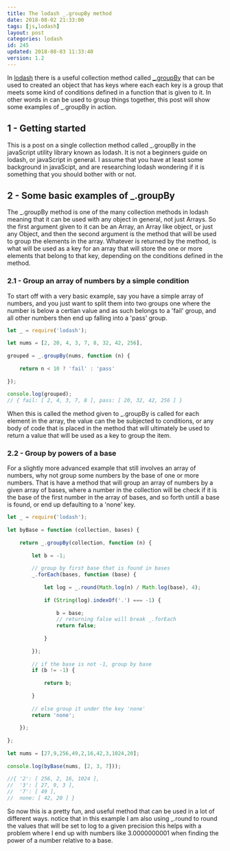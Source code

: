 ```yaml
---
title: The lodash _.groupBy method
date: 2018-08-02 21:33:00
tags: [js,lodash]
layout: post
categories: lodash
id: 245
updated: 2018-08-03 11:33:40
version: 1.2
---
```


In [lodash](https://lodash.com/) there is a useful  collection method called [\_.groupBy](https://lodash.com/docs/4.17.10#groupBy) that can be used to created an object that has keys where each each key is a group that meets some kind of conditions defined in a function that is given to it. In other words in can be used to group things together, this post will show some examples of \_.groupBy in action.

<!-- more -->

## 1 - Getting started

This is a post on a single collection method called \_.groupBy in the javaScript utility library known as lodash. It is not a beginners guide on lodash, or javaScript in general. I assume that you have at least some background in javaScipt, and are researching lodash wondering if it is something that you should bother with or not.

## 2 - Some basic examples of \_.groupBy

The \_.groupBy method is one of the many collection methods in lodash meaning that it can be used with any object in general, not just Arrays. So the first argument given to it can be an Array, an Array like object, or just any Object, and then the second argument is the method that will be used to group the elements in the array. Whatever is returned by the method, is what will be used as a key for an array that will store the one or more elements that belong to that key, depending on the conditions defined in the method.

### 2.1 - Group an array of numbers by a simple condition

To start off with a very basic example, say you have a simple array of numbers, and you just want to split them into two groups one where the number is below a certian value and as such belongs to a 'fail' group, and all other numbers then end up falling into a 'pass' group.

```js
let _ = require('lodash');
 
let nums = [2, 20, 4, 3, 7, 8, 32, 42, 256],
 
grouped = _.groupBy(nums, function (n) {
 
    return n < 10 ? 'fail' : 'pass'
 
});
 
console.log(grouped);
// { fail: [ 2, 4, 3, 7, 8 ], pass: [ 20, 32, 42, 256 ] }
```

When this is called the method given to \_.groupBy is called for each element in the array, the value can the be subjected to conditions, or any body of code that is placed in the method that will ultimately be used to return a value that will be used as a key to group the item.

### 2.2 -  Group by powers of a base

For a slightly more advanced example that still involves an array of numbers, why not group some numbers by the base of one or more numbers. That is have a method that will group an array of numbers by a given array of bases, where a number in the collection will be check if it is the base of the first number in the array of bases, and so forth untill a base is found, or end up defaulting to a 'none' key.

```js
let _ = require('lodash');
 
let byBase = function (collection, bases) {
 
    return _.groupBy(collection, function (n) {
 
        let b = -1;
 
        // group by first base that is found in bases
        _.forEach(bases, function (base) {
 
            let log = _.round(Math.log(n) / Math.log(base), 4);
 
            if (String(log).indexOf('.') === -1) {
 
                b = base;
                // returning false will break _.forEach
                return false;
 
            }
 
        });
 
        // if the base is not -1, group by base
        if (b != -1) {
 
            return b;
 
        }
 
        // else group it under the key 'none'
        return 'none';
 
    });
 
};
 
let nums = [27,9,256,49,2,16,42,3,1024,20];
 
console.log(byBase(nums, [2, 3, 7]));
 
//{ '2': [ 256, 2, 16, 1024 ],
//  '3': [ 27, 9, 3 ],
//  '7': [ 49 ],
//  none: [ 42, 20 ] }
```

So now this is a pretty fun, and useful method that can be used in a lot of different ways. notice that in this example I am also using \_.round to round the values that will be set to log to a given precision this helps with a problem where I end up with numbers like 3.0000000001 when finding the power of a number relative to a base.
